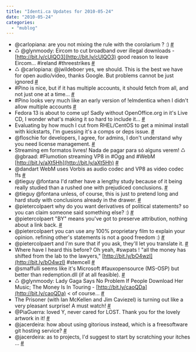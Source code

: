 ```yaml
---
title: "Identi.ca Updates for 2010-05-24"
date: "2010-05-24"
categories: 
  - "mublog"
---
```


- @carlopiana: are you not mixing the rule with the corolarium ? :) [#](http://identi.ca/notice/33358070)
- ♺ @glynmoody: Eircom to cut broadband over illegal downloads - [http://bit.ly/cUlQO3](http://bit.ly/cUlQO3) good reason to leave Eircom... #ireland #threestrikes [#](http://identi.ca/notice/33372179)
- ♺ @carlopiana: @jwildeboer yes, we should. This is the best we have for open audio/video, thanks Google. But problems cannot be just ignored [#](http://identi.ca/notice/33372246)
- #Pino is nice, but if it has multiple accounts, it should fetch from all, and not just one at a time... [#](http://identi.ca/notice/33372345)
- #Pino looks very much like an early version of !elmdentica when I didn't allow multiple accounts [#](http://identi.ca/notice/33372406)
- Fedora 13 is about to come up! Sadly without OpenOffice.org in it's Live CD, I wonder what's making it so hard to include it... [#](http://identi.ca/notice/33372868)
- Evaluating by how much I cut from RHEL/CentOS to get a minimal install with kickstarts, I'm guessing it's a comps or deps issue. [#](http://identi.ca/notice/33372958)
- @floschie for developers, I agree, for admins, I don't understand why you need license management. [#](http://identi.ca/notice/33377202)
- Streaming em formatos livres! Nada de pagar para só alguns verem! ♺ @gbraad: #Flumotion streaming VP8 in #Ogg and #WebM [http://bit.ly/aXt5Hh](http://bit.ly/aXt5Hh) [#](http://identi.ca/notice/33393874)
- @dandart WebM uses Vorbis as audio codec and VP8 as video codec !fs [#](http://identi.ca/notice/33398107)
- @tieguy @fontana I'd rather have a lengthy study because of it being really studied than a rushed one with prejudiced conclusions. [#](http://identi.ca/notice/33402160)
- @tieguy @fontana unless, of course, this is just to pretend long and hard study with conclusions already in the drawer. [#](http://identi.ca/notice/33402235)
- @pietercolpaert why do you want derivatives of political statements? so you can claim someone said something else? :) [#](http://identi.ca/notice/33403104)
- @pietercolpaert "BY" means you've got to preserve attribution, nothing about a link back. [#](http://identi.ca/notice/33403931)
- @pietercolpaert you can use any 100% proprietary film to explain your opinion. refining other's statements is not a good freedom :) [#](http://identi.ca/notice/33404015)
- @pietercolpaert and I'm sure that if you ask, they'll let you translate it. [#](http://identi.ca/notice/33404042)
- Where have I heard this before? Oh yeah, #swpats ! "all the money has shifted from the lab to the lawyers," [http://bit.ly/bO4wzI](http://bit.ly/bO4wzI) #stemcell [#](http://identi.ca/notice/33420564)
- @smaffulli seems like it's Microsoft #fauxopensource (MS-OSP) but better than redemption.dll (if at all feasible). [#](http://identi.ca/notice/33420830)
- ♺ @glynmoody: Lady Gaga Says No Problem If People Download Her Music; The Money Is In Touring - [http://bit.ly/caoQDa](http://bit.ly/caoQDa) < of course... [#](http://identi.ca/notice/33427624)
- The Prisoner (with Ian McKellen and Jim Caviezel) is turning out like a very pleasant surprise! A must watch! [#](http://identi.ca/notice/33434949)
- @PiaGuerra: loved Y, never cared for LOST. Thank you for the lovely artwork in it! [#](http://identi.ca/notice/33440098)
- @jacerdeira: how about using gitorious instead, which is a freesoftware git hosting service? [#](http://identi.ca/notice/33442488)
- @jacerdeira: as to projects, I'd suggest to start by scratching your itches ... [#](http://identi.ca/notice/33442607)
